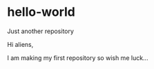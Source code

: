 # hello-world
Just another repository

Hi aliens,

 I am making my first repository so wish me luck...

